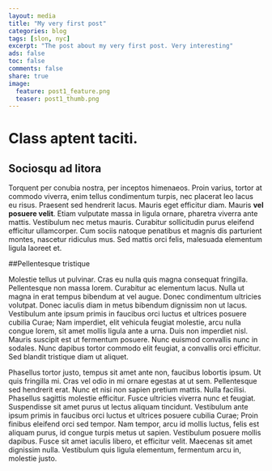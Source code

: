 ```yaml
---
layout: media
title: "My very first post"
categories: blog
tags: [slon, nyc]
excerpt: "The post about my very first post. Very interesting"
ads: false
toc: false
comments: false
share: true
image:
  feature: post1_feature.png
  teaser: post1_thumb.png
---
```


# Class aptent taciti.

## Sociosqu ad litora

Torquent per conubia nostra, per inceptos himenaeos. Proin varius, tortor at commodo viverra, enim tellus condimentum turpis, nec placerat leo lacus eu risus. Praesent sed hendrerit lacus. Mauris eget efficitur diam. Mauris __vel posuere velit__. Etiam vulputate massa in ligula ornare, pharetra viverra ante mattis. Vestibulum nec metus mauris. Curabitur sollicitudin purus eleifend efficitur ullamcorper. Cum sociis natoque penatibus et magnis dis parturient montes, nascetur ridiculus mus. Sed mattis orci felis, malesuada elementum ligula laoreet et.

##Pellentesque tristique

Molestie tellus ut pulvinar. Cras eu nulla quis magna consequat fringilla. Pellentesque non massa lorem. Curabitur ac elementum lacus. Nulla ut magna in erat tempus bibendum at vel augue. Donec condimentum ultricies volutpat. Donec iaculis diam in metus bibendum dignissim non ut lacus. Vestibulum ante ipsum primis in faucibus orci luctus et ultrices posuere cubilia Curae; Nam imperdiet, elit vehicula feugiat molestie, arcu nulla congue lorem, sit amet mollis ligula ante a urna. Duis non imperdiet nisl. Mauris suscipit est ut fermentum posuere. Nunc euismod convallis nunc in sodales. Nunc dapibus tortor commodo elit feugiat, a convallis orci efficitur. Sed blandit tristique diam ut aliquet.

Phasellus tortor justo, tempus sit amet ante non, faucibus lobortis ipsum. Ut quis fringilla mi. Cras vel odio in mi ornare egestas at ut sem. Pellentesque sed hendrerit erat. Nunc et nisi non sapien pretium mattis. Nulla facilisi. Phasellus sagittis molestie efficitur. Fusce ultricies viverra nunc et feugiat. Suspendisse sit amet purus ut lectus aliquam tincidunt. Vestibulum ante ipsum primis in faucibus orci luctus et ultrices posuere cubilia Curae; Proin finibus eleifend orci sed tempor. Nam tempor, arcu id mollis luctus, felis est aliquam purus, id congue turpis metus ut sapien. Vestibulum posuere mollis dapibus. Fusce sit amet iaculis libero, et efficitur velit. Maecenas sit amet dignissim nulla. Vestibulum quis ligula elementum, fermentum arcu in, molestie justo.